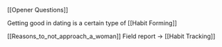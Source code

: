[[Opener Questions]]

Getting good in dating is a certain type of [[Habit Forming]]

[[Reasons_to_not_approach_a_woman]]
Field report $\to$ [[Habit Tracking]]
